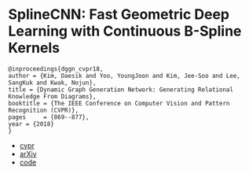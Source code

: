 #  SplineCNN: Fast Geometric Deep Learning with Continuous B-Spline Kernels

```
@inproceedings{dggn_cvpr18,
author = {Kim, Daesik and Yoo, YoungJoon and Kim, Jee-Soo and Lee, SangKuk and Kwak, Nojun},
title = {Dynamic Graph Generation Network: Generating Relational Knowledge From Diagrams},
booktitle = {The IEEE Conference on Computer Vision and Pattern Recognition (CVPR)},
pages     = {869--877},
year = {2018}
}
```

- [cvpr](http://openaccess.thecvf.com/content_cvpr_2018/html/Fey_SplineCNN_Fast_Geometric_CVPR_2018_paper.html)
- [arXiv](https://arxiv.org/abs/1711.08920)
- [code](https://github.com/rusty1s/pytorch_spline_conv)

